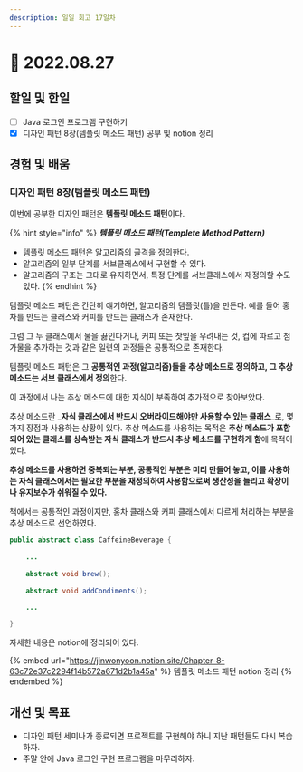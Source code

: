```yaml
---
description: 일일 회고 17일차
---
```


# 🙂 2022.08.27

## 할일 및 한일

* [ ] Java 로그인 프로그램 구현하기
* [x] 디자인 패턴 8장(템플릿 메소드 패턴) 공부 및 notion 정리

## 경험 및 배움

### 디자인 패턴 8장(템플릿 메소드 패턴)

이번에 공부한 디자인 패턴은 **템플릿 메소드 패턴**이다.

{% hint style="info" %}
_**템플릿 메소드 패턴(Templete Method Pattern)**_

* 템플릿 메소드 패턴은 알고리즘의 골격을 정의한다.
* 알고리즘의 일부 단계를 서브클래스에서 구현할 수 있다.
* 알고리즘의 구조는 그대로 유지하면서, 특정 단계를 서브클래스에서 재정의할 수도 있다.
{% endhint %}

템플릿 메소드 패턴은 간단히 얘기하면, 알고리즘의 템플릿(틀)을 만든다. 예를 들어 홍차를 만드는 클래스와 커피를 만드는 클래스가 존재한다.

그럼 그 두 클래스에서 물을 끓인다거나, 커피 또는 찻잎을 우려내는 것, 컵에 따르고 첨가물을 추가하는 것과 같은 일련의 과정들은 공통적으로 존재한다.

템플릿 메소드 패턴은 그 **공통적인 과정(알고리즘)들을 추상 메소드로 정의하고, 그 추상 메소드는 서브 클래스에서 정의**한다.

이 과정에서 나는 추상 메소드에 대한 지식이 부족하여 추가적으로 찾아보았다.

추상 메소드란 _**자식 클래스에서 반드시 오버라이드해야만 사용할 수 있는 클래스**_로, 몇 가지 장점과 사용하는 상황이 있다. 추상 메소드를 사용하는 목적은 **추상 메소드가 포함되어 있는 클래스를 상속받는 자식 클래스가 반드시 추상 메소드를 구현하게 함**에 목적이 있다.

**추상 메소드를 사용하면 중복되는 부분, 공통적인 부분은 미리 만들어 놓고, 이를 사용하는 자식 클래스에서는 필요한 부분을 재정의하여 사용함으로써 생산성을 늘리고 확장이나 유지보수가 쉬워질 수 있다.**

책에서는 공통적인 과정이지만, 홍차 클래스와 커피 클래스에서 다르게 처리하는 부분을 추상 메소드로 선언하였다.

```java
public abstract class CaffeineBeverage {
    
    ...
    
    abstract void brew();
    
    abstract void addCondiments();
    
    ...

}
```

자세한 내용은 notion에 정리되어 있다.

{% embed url="https://jinwonyoon.notion.site/Chapter-8-63c72e37c2294f14b572a671d2b1a45a" %}
템플릿 메소드 패턴 notion 정리&#x20;
{% endembed %}

## 개선 및 목표

* 디자인 패턴 세미나가 종료되면 프로젝트를 구현해야 하니 지난 패턴들도 다시 복습하자.
* 주말 안에 Java 로그인 구현 프로그램을 마무리하자.
